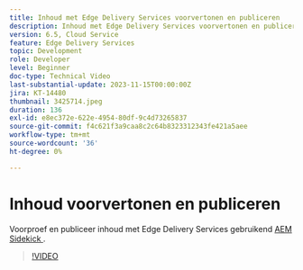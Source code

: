 ```yaml
---
title: Inhoud met Edge Delivery Services voorvertonen en publiceren
description: Inhoud met Edge Delivery Services voorvertonen en publiceren met de AEM Sidekick
version: 6.5, Cloud Service
feature: Edge Delivery Services
topic: Development
role: Developer
level: Beginner
doc-type: Technical Video
last-substantial-update: 2023-11-15T00:00:00Z
jira: KT-14480
thumbnail: 3425714.jpeg
duration: 136
exl-id: e8ec372e-622e-4954-80df-9c4d73265837
source-git-commit: f4c621f3a9caa8c2c64b8323312343fe421a5aee
workflow-type: tm+mt
source-wordcount: '36'
ht-degree: 0%

---
```


# Inhoud voorvertonen en publiceren

Voorproef en publiceer inhoud met Edge Delivery Services gebruikend [ AEM Sidekick ](./sidekick.md).

>[!VIDEO](https://video.tv.adobe.com/v/3425714/?learn=on)
